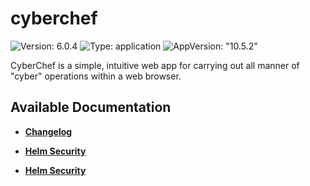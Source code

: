 # cyberchef

![Version: 6.0.4](https://img.shields.io/badge/Version-6.0.4-informational?style=flat-square) ![Type: application](https://img.shields.io/badge/Type-application-informational?style=flat-square) ![AppVersion: "10.5.2"](https://img.shields.io/badge/AppVersion-"10.5.2"-informational?style=flat-square)

CyberChef is a simple, intuitive web app for carrying out all manner of "cyber" operations within a web browser.

## Available Documentation

- [**Changelog**](CHANGELOG)

- [**Helm Security**](container-security)

- [**Helm Security**](helm-security)

